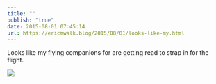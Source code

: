 ```yaml
---
title: ""
publish: "true"
date: 2015-08-01 07:45:14
url: https://ericmwalk.blog/2015/08/01/looks-like-my.html
---
```


Looks like my flying companions for are getting read to strap in for the flight.

![](https://ericmwalk.blog/uploads/2022/dbfdc116e8.jpg)